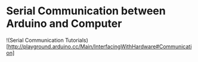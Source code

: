 # Serial Communication between Arduino and Computer

!(Serial Communication Tutorials)[http://playground.arduino.cc/Main/InterfacingWithHardware#Communication]